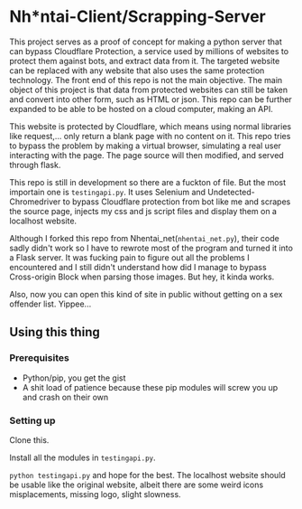 # Nh*ntai-Client/Scrapping-Server
This project serves as a proof of concept for making a python server that can bypass Cloudflare Protection, a service used by millions of websites to protect them against bots, and extract data from it. The targeted website can be replaced with any website that also uses the same protection technology. The front end of this repo is not the main objective. The main object of this project is that data from protected websites can still be taken and convert into other form, such as HTML or json. This repo can be further expanded to be able to be hosted on a cloud computer, making an API.

This website is protected by Cloudflare, which means using normal libraries like request,... only return a blank page with no content on it. This repo tries to bypass the problem by making a virtual browser, simulating a real user interacting with the page. The page source will then modified, and served through flask.

This repo is still in development so there are a fuckton of file.
But the most importain one is `testingapi.py`. It uses Selenium and Undetected-Chromedriver to bypass Cloudflare protection from bot like me and scrapes the source page, injects my css and js script files and display them on a localhost website.

Although I forked this repo from Nhentai_net(`nhentai_net.py`), their code sadly didn't work so I have to rewrote most of the program and turned it into a Flask server. It was fucking pain to figure out all the problems I encountered and I still didn't understand how did I manage to bypass Cross-origin Block when parsing those images. But hey, it kinda works.

Also, now you can open this kind of site in public without getting on a sex offender list. Yippee...
## Using this thing
### Prerequisites
- Python/pip, you get the gist
- A shit load of patience because these pip modules will screw you up and crash on their own

### Setting up

Clone this.

Install all the modules in `testingapi.py`.

`python testingapi.py` and hope for the best. The localhost website should be usable like the original website, albeit there are some weird icons misplacements, missing logo, slight slowness.

